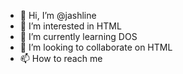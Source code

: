 - 👋 Hi, I’m @jashline
- 👀 I’m interested in HTML
- 🌱 I’m currently learning DOS
- 💞️ I’m looking to collaborate on HTML
- 📫 How to reach me 

<!---
jashline/jashline is a ✨ special ✨ repository because its `README.md` (this file) appears on your GitHub profile.
You can click the Preview link to take a look at your changes.
--->

